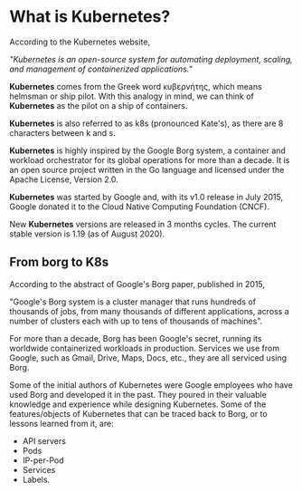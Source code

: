 # **What is Kubernetes?**

According to the Kubernetes website,

*"Kubernetes is an open-source system for automating deployment, scaling, and management of containerized applications."*

**Kubernetes** comes from the Greek word κυβερνήτης, which means helmsman or ship pilot. With this analogy in mind, we can think of **Kubernetes** as the pilot on a ship of containers.

**Kubernetes** is also referred to as k8s (pronounced Kate's), as there are 8 characters between k and s.

**Kubernetes** is highly inspired by the Google Borg system, a container and workload orchestrator for its global operations for more than a decade. It is an open source project written in the Go language and licensed under the Apache License, Version 2.0.

**Kubernetes** was started by Google and, with its v1.0 release in July 2015, Google donated it to the Cloud Native Computing Foundation (CNCF). 

New **Kubernetes** versions are released in 3 months cycles. The current stable version is 1.19 (as of August 2020).

## **From borg to K8s**

According to the abstract of Google's Borg paper, published in 2015,

"Google's Borg system is a cluster manager that runs hundreds of thousands of jobs, from many thousands of different applications, across a number of clusters each with up to tens of thousands of machines".

For more than a decade, Borg has been Google's secret, running its worldwide containerized workloads in production. Services we use from Google, such as Gmail, Drive, Maps, Docs, etc., they are all serviced using Borg. 

Some of the initial authors of Kubernetes were Google employees who have used Borg and developed it in the past. They poured in their valuable knowledge and experience while designing Kubernetes. Some of the features/objects of Kubernetes that can be traced back to Borg, or to lessons learned from it, are:

- API servers
- Pods
- IP-per-Pod
- Services
- Labels.